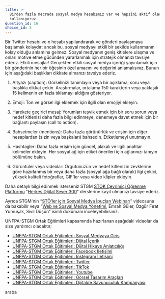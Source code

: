 ```yaml
---
title: >-
  Birden fazla mecrada sosyal medya hesabımız var ve hepsini aktif olarak
  kullanıyoruz.
question_id: 16
choice_id: 3
---
```

Bir Twitter hesabı ve o hesabı yapılandırarak ve gönderi paylaşmaya başlamak kolaydır; ancak bu, sosyal medyayı etkili bir şekilde kullanmanın kolay olduğu anlamına gelmez. Sosyal medyanın geniş kitlelere ulaşma ve onları motive etme gücünden yararlanmak için stratejik olmanızı tavsiye ederiz. Etkili mesajlar! Gerçekten etkili sosyal medya içeriği yayınlamak için bir gönderinin her bir öğesinin özel amacını ve değerini anlamalısınız. Bunun için aşağıdaki başlıkları dikkate almanızı tavsiye ederiz.

1. Altyazı (caption): Görselinizi tanımlayın veya bir açıklama, soru veya başlıkla dikkat çekin. Araştırmalar, ortalama 150 karakterin veya yaklaşık 15 kelimenin en fazla tıklamayı aldığını gösteriyor.

2. Emoji: Ton ve görsel ilgi eklemek için ilgili olan emojiyi ekleyin.

3. Harekete geçirici mesaj: Yorumları teşvik etmek için bir soru sorun veya hedef kitlenizi daha fazla bilgi edinmeye, denemeye davet etmek için bir bağlantı paylaşın (call to action).

4. Bahsetmeler (mentions): Daha fazla görünürlük ve erişim için diğer hesaplardan (sizin veya başkaları) bahsedin. Etiketlemeyi unutmayın.

5. Hashtagler: Daha fazla erişim için güncel, alakalı ve ilgili anahtar kelimeler ekleyin. Her sosyal ağ için etiket önerileri için ağlarınızı tanıyın bölümüne bakın.

6. Görüntüler veya videolar: Örgütünüzün ve hedef kitlenizin zevklerine göre hazırlanmış bir veya daha fazla (sosyal ağa bağlı olarak) ilgi çekici, yüksek kaliteli fotoğraflar, GIF'ler veya video klipler ekleyin.

Daha detaylı bilgi edinmek isterseniz STGM [<u>STOK Çevrimiçi Öğrenme Platformu</u>](https://www.stgm.org.tr/stok-ogrenme-platformu) "[<u>Herkes Dijital Sever 300</u>](http://www.stgm.org.tr/sivil-toplum-okulu-stok/herkes-dijital-sever)" derslerine kayıt olmanızı tavsiye ederiz.

Ayrıca STGM'nin “[<u>STÖ’ler için Sosyal Medya İpuçları Webinarı</u>](https://www.youtube.com/watch?v=Z9XRjO273ws)” videosuna da bakabilir veya “[<u>Web ve Sosyal Medya Yönetimi</u>](https://www.stgm.org.tr/sites/default/files/2020-09/web-ve-sosyal-medya-yonetimi-rehberi.pdf), Emrah Güler, Özgür Fırat Yumuşak, Sivil Düşün” isimli dokümanı inceleyebilirsiniz.

UNFPA-STGM Ortak Eğitimleri kapsamında hazırlanan aşağıdaki videolar da size yardımcı olacaktır;

* [<u>UNFPA-STGM Ortak Eğitimleri: Sosyal Medyaya Giriş</u>](https://www.youtube.com/watch?v=yOQZuMGcO7k&list=PLNNUSz3jzVL64sskDhRNadAhwPdVsD14-&index=4)
* [<u>UNFPA-STGM Ortak Eğitimleri: Dijital İçerik</u>](https://www.youtube.com/watch?v=9tcrcTHhSgA&list=PLNNUSz3jzVL64sskDhRNadAhwPdVsD14-&index=3)
* [<u>UNFPA-STGM Ortak Eğitimleri: Dijital Hikaye Anlatıcılığı</u>](https://www.youtube.com/watch?v=7onU-TaRtYw&list=PLNNUSz3jzVL64sskDhRNadAhwPdVsD14-&index=5)
* [<u>UNFPA-STGM Ortak Eğitimleri: Facebook İletişimi</u>](https://www.youtube.com/watch?v=iTG8fe3piiE&list=PLNNUSz3jzVL64sskDhRNadAhwPdVsD14-&index=2)
* [<u>UNFPA-STGM Ortak Eğitimleri: Instegram İletişimi</u>](https://www.youtube.com/watch?v=4YHPPi4Ql7I&list=PLNNUSz3jzVL64sskDhRNadAhwPdVsD14-&index=1)
* [<u>UNFPA-STGM Ortak Eğitimleri: Twitter</u>](https://www.youtube.com/watch?v=i7vudiyykT4&list=PLNNUSz3jzVL64sskDhRNadAhwPdVsD14-&index=7)
* [<u>UNFPA-STGM Ortak Eğitimleri: TikTok</u>](https://www.youtube.com/watch?v=hLuIQBI3djI&list=PLNNUSz3jzVL64sskDhRNadAhwPdVsD14-&index=8)
* [<u>UNFPA-STGM Ortak Eğitimleri: Youtube</u>](https://www.youtube.com/watch?v=2No5mZ4_lN4&list=PLNNUSz3jzVL64sskDhRNadAhwPdVsD14-&index=9)
* [<u>UNFPA-STGM Ortak Eğitimleri: Görsel Tasarım Araçları</u>](https://www.youtube.com/watch?v=TrhFuDrgThs&list=PLNNUSz3jzVL64sskDhRNadAhwPdVsD14-&index=10)
* [<u>UNFPA-STGM Ortak Eğitimleri: Dijitalde Savunuculuk Kampanyası</u>](https://www.youtube.com/watch?v=xRu6CeVUiGw&list=PLNNUSz3jzVL64sskDhRNadAhwPdVsD14-&index=11)

araba
